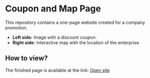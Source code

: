 # Coupon and Map Page

This repository contains a one-page website created for a company promotion.

* **Left side:** Image with a discount coupon.
* **Right side:** Interactive map with the location of the enterprise.

## How to view?
The finished page is available at the link: [Open site]( https://vladi-73.github.io/coupon-page/)
